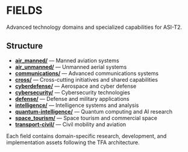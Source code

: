 # FIELDS

Advanced technology domains and specialized capabilities for ASI-T2.

## Structure

- **[air_manned/](./air_manned/)** — Manned aviation systems
- **[air_unmanned/](./air_unmanned/)** — Unmanned aerial systems  
- **[communications/](./communications/)** — Advanced communications systems
- **[cross/](./cross/)** — Cross-cutting initiatives and shared capabilities
- **[cyberdefense/](./cyberdefense/)** — Aerospace and cyber defense
- **[cybersecurity/](./cybersecurity/)** — Cybersecurity technologies
- **[defense/](./defense/)** — Defense and military applications
- **[intelligence/](./intelligence/)** — Intelligence systems and analysis
- **[quantum-intelligence/](./quantum-intelligence/)** — Quantum computing and AI research
- **[space_tourism/](./space_tourism/)** — Space tourism and commercial space
- **[transport-civil/](./transport-civil/)** — Civil mobility and aviation

Each field contains domain-specific research, development, and implementation assets following the TFA architecture.
